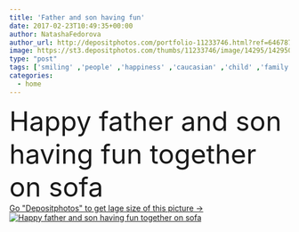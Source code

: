 ```yaml
---
title: 'Father and son having fun'
date: 2017-02-23T10:49:35+00:00
author: NatashaFedorova
author_url: http://depositphotos.com/portfolio-11233746.html?ref=64678756
image: https://st3.depositphotos.com/thumbs/11233746/image/14295/142950299/api_thumb_450.jpg?forcejpeg=true
type: "post"
tags: ['smiling' ,'people' ,'happiness' ,'caucasian' ,'child' ,'family' ,'man' ,'european' ,'boy' ,'childhood' ,'kid' ,'resting' ,'home' ,'together' ,'togetherness' ,'son' ,'casual' ,'relaxing' ,'parent' ,'hugging' ,'sofa' ,'dad' ,'father' ,'relationship' ,'parenthood' ,'preteen' ,'daddy' ,'boyhood' ,'having fun' ,'Pre Adolescent Child' ]
categories: 
  - home
---
```

<div aling="center">
            <font size="60"> Happy father and son having fun together on sofa</font>   
</div>
<div>
    <a href='https://depositphotos.com/142950299/stock-photo-father-and-son-having-fun.html?ref=64678756' target=_blank > Go "Depositphotos" to get lage size of this picture ->
        <img href='https://depositphotos.com/142950299/stock-photo-father-and-son-having-fun.html?ref=64678756' src='https://st3.depositphotos.com/11233746/14295/i/950/depositphotos_142950299-stock-photo-father-and-son-having-fun.jpg?forcejpeg=true' alt='Happy father and son having fun together on sofa' >
    </a>
</div>
